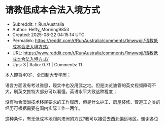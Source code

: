 # 请教低成本合法入境方式

- Subreddit: r_RunAustralia
- Author: Hefty_Morning9853
- Created: 2025-08-22 04:15:14 UTC
- Permalink: https://reddit.com/r/RunAustralia/comments/1mwwpji/请教低成本合法入境方式/
- URL: https://www.reddit.com/r/RunAustralia/comments/1mwwpji/请教低成本合法入境方式/
- Ups: 3 | Ratio: 0.71 | Comments: 11


本人即将40岁、全日制大专学历；

语言方面没有考过雅思，现实中也没用武之地。但是浏览油管的英文视频障碍不大，刷英文推特大部分可以看懂。英语水平大致这种程度；

没有吻合澳洲技术移民要求的工作履历，但是什么护工、房屋装修、管道工之类的经历可根据需要在国内实际工作一两年。

这种条件，有无低成本地润向澳洲的方式?我可以接受去西北偏远地区。谢谢各位

